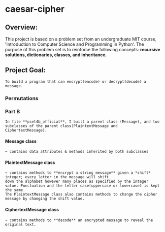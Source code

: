 # caesar-cipher

## Overview:
  This project is based on a problem set from an undergraduate MIT course, 'Introduction to Computer Science and Programming in Python'. 
  The purpose of this problem set is to reinforce the following concepts: **recursive solutions, dictionaries, classes, and inheritance.**
  
## Project Goal: 
    To build a program that can encrypt(encode) or decrypt(decode) a message. 

### Permutations

### Part B
    In file **pset4b_official**, I built a parent class (Message), and two subclasses of the parent class(PlaintextMessage and CiphertextMessage). 
  #### Message class 
    ~ contains data attributes & methods inherited by both subclasses 
  #### PlaintextMessage class 
    ~ contains methods to **encrypt a string message** given a *shift* integer; every letter in the message will shift 
    down the alphabet however many places as specified by the integer value. Punctuation and the letter case(uppercase or lowercase) is kept the same.
    The PlaintextMessage class also contains methods to change the cipher message by changing the shift value. 
    
  #### CiphertextMessage class 
    ~ contains methods to **decode** an encrypted message to reveal the original text. 
     
